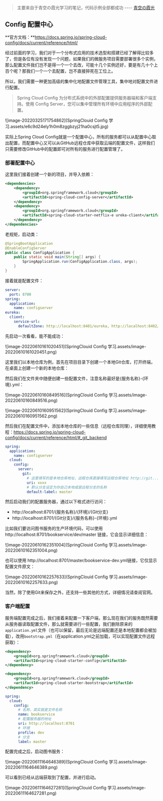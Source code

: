 > 主要来自于青空の霞光学习的笔记，代码示例全部都成功 ---- [青空の霞光](https://www.bilibili.com/video/BV1AL4y1j7RY?p=9)

## Config 配置中心

**官方文档：**https://docs.spring.io/spring-cloud-config/docs/current/reference/html/

经过前面的学习，我们对于一个分布式应用的技术选型和搭建已经了解得比较多了，但是各位有没有发现一个问题，如果我们的微服务项目需要部署很多个实例，那么配置文件我们岂不是得一个一个去改，可能十几个实例还好，要是有几十个上百个呢？那我们一个一个去配置，岂不直接猝死在工位上。

所以，我们需要一种更加高级的集中化地配置文件管理工具，集中地对配置文件进行配置。

> Spring Cloud Config 为分布式系统中的外部配置提供服务器端和客户端支持。使用 Config Server，您可以集中管理所有环境中应用程序的外部配置。

![image-20220325171754862](SpringClouid Config 学习.assets/e6c9d24ely1h0m8zggbzyj21ha0csjt5.jpg)

实际上Spring Cloud Config就是一个配置中心，所有的服务都可以从配置中心取出配置，而配置中心又可以从GitHub远程仓库中获取云端的配置文件，这样我们只需要修改GitHub中的配置即可对所有的服务进行配置管理了。

### 部署配置中心

这里我们接着创建一个新的项目，并导入依赖：

```xml
<dependencies>
    <dependency>
        <groupId>org.springframework.cloud</groupId>
        <artifactId>spring-cloud-config-server</artifactId>
    </dependency>
  	<dependency>
        <groupId>org.springframework.cloud</groupId>
        <artifactId>spring-cloud-starter-netflix-e ureka-client</artifactId>
    </dependency>
</dependencies>
```

老规矩，启动类：

```java
@SpringBootApplication
@EnableConfigServer
public class ConfigApplication {
    public static void main(String[] args) {
        SpringApplication.run(ConfigApplication.class, args);
    }
}
```

接着就是配置文件：

```yaml
server:
  port: 8700
spring:
  application:
    name: configserver
eureka:
  client:
    service-url:
      defaultZone: http://localhost:8401/eureka, http://localhost:8402/eureka
```

先启动一次看看，能不能成功：

![image-20220610161020451](SpringClouid Config 学习.assets/image-20220610161020451.png)

这里我们以本地仓库为例，首先在项目目录下创建一个本地Git仓库，打开终端，在桌面上创建一个新的本地仓库：

然后我们在文件夹中随便创建一些配置文件，注意名称最好是{服务名称}-{环境}.yml：

![image-20220610160849516](SpringClouid Config 学习.assets/image-20220610160849516.png)

![image-20220610160951562](SpringClouid Config 学习.assets/image-20220610160951562.png)

然后我们在配置文件中，添加本地仓库的一些信息（远程仓库同理），详细使用教程：https://docs.spring.io/spring-cloud-config/docs/current/reference/html/#_git_backend

```yaml
spring:
  application:
    name: configserver
  cloud:
    config:
      server:
        git:
          # 这里填写的是本地仓库地址，远程仓库直接填写远程仓库地址 http://git...
          uri: xxxx
          # 默认分支设定为你自己本地或是远程分支的名称
          default-label: master
```

然后启动我们的配置服务器，通过以下格式进行访问：

* http://localhost:8701/{服务名称}/{环境}/{Git分支}
* http://localhost:8701/{Git分支}/{服务名称}-{环境}.yml

比如我们要访问图书服务的生产环境代码，可以使用 http://localhost:8701/bookservice/dev/master 链接，它会显示详细信息：

![image-20220610162351004](SpringClouid Config 学习.assets/image-20220610162351004.png)

也可以使用 http://localhost:8701/master/bookservice-dev.yml链接，它仅显示配置文件原文：

![image-20220610162257633](SpringClouid Config 学习.assets/image-20220610162257633.png)

当然，除了使用Git来保存之外，还支持一些其他的方式，详细情况请查阅官网。

### 客户端配置

服务端配置完成之后，我们接着来配置一下客户端，那么现在我们的服务既然需要从服务器读取配置文件，那么就需要进行一些配置，我们删除原来的`application.yml`文件（也可以保留，最后无论是远端配置还是本地配置都会被加载），改用`bootstrap.yml`（在application.yml之前加载，可以实现配置文件远程获取）：

```xml
<dependency>
    <groupId>org.springframework.cloud</groupId>
    <artifactId>spring-cloud-starter-config</artifactId>
</dependency>

<dependency>
    <groupId>org.springframework.cloud</groupId>
    <artifactId>spring-cloud-starter-bootstrap</artifactId>
</dependency>
```

```yaml
spring:
  cloud:
    config:
      # 名称，其实就是文件名称
      name: bookservice
      # 配置服务器的地址
      uri: http://localhost:8701
      # 环境
      profile: dev
      # 分支
      label: master
```

配置完成之后，启动图书服务：

![image-20220611164646389](SpringClouid Config 学习.assets/image-20220611164646389.png)

可以看到已经从远端获取到了配置，并进行启动。

![image-20220611164627281](SpringClouid Config 学习.assets/image-20220611164627281.png)